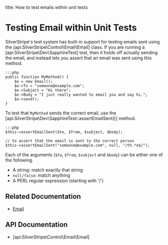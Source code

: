 title: How to test emails within unit tests

# Testing Email within Unit Tests

SilverStripe's test system has built-in support for testing emails sent using the [api:SilverStripe\Control\Email\Email] class. If you are 
running a [api:SilverStripe\Dev\SapphireTest] test, then it holds off actually sending the email, and instead lets you assert that an 
email was sent using this method.

	:::php
	public function MyMethod() {
		$e = new Email();
		$e->To = "someone@example.com";
		$e->Subject = "Hi there";
		$e->Body = "I just really wanted to email you and say hi.";
		$e->send();
	}

To test that `MyMethod` sends the correct email, use the [api:SilverStripe\Dev\SapphireTest::assertEmailSent()] method.

	:::php
	$this->assertEmailSent($to, $from, $subject, $body);

	// to assert that the email is sent to the correct person
	$this->assertEmailSent("someone@example.com", null, "/th.*e$/");


Each of the arguments (`$to`, `$from`, `$subject` and `$body`) can be either one of the following.

* A string: match exactly that string
* `null/false`: match anything
* A PERL regular expression (starting with '/')

## Related Documentation

* [Email](../../email)

## API Documentation

* [api:SilverStripe\Control\Email\Email]

